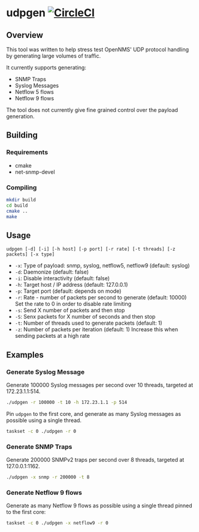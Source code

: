 # udpgen [![CircleCI](https://circleci.com/gh/OpenNMS/udpgen.svg?style=svg)](https://circleci.com/gh/OpenNMS/udpgen)

## Overview

This tool was written to help stress test OpenNMS' UDP protocol handling by generating large volumes of traffic.

It currently supports generating:
* SNMP Traps
* Syslog Messages
* Netflow 5 flows
* Netflow 9 flows

The tool does not currently give fine grained control over the payload generation.

## Building

### Requirements

* cmake
* net-snmp-devel

### Compiling

```sh
mkdir build
cd build
cmake ..
make
```

## Usage

`udpgen [-d] [-i] [-h host] [-p port] [-r rate] [-t threads] [-z packets] [-x type]`
* `-x`: Type of payload: snmp, syslog, netflow5, netflow9 (default: syslog)
* `-d`: Daemonize (default: false)
* `-i`: Disable interactivity (default: false)
* `-h`: Target host / IP address (default: 127.0.0.1)
* `-p`: Target port (default: depends on mode)
* `-r`: Rate - number of packets per second to generate (default: 10000) Set the rate to 0 in order to disable rate limiting
* `-s`: Send X number of packets and then stop
* `-S`: Senx packets for X number of seconds and then stop
* `-t`: Number of threads used to generate packets (default: 1)
* `-z`: Number of packets per iteration (default: 1) Increase this when sending packets at a high rate

## Examples

### Generate Syslog Message

Generate 100000 Syslog messages per second over 10 threads, targeted at 172.23.1.1:514.

```sh
./udpgen -r 100000 -t 10 -h 172.23.1.1 -p 514
```

Pin `udpgen` to the first core, and generate as many Syslog messages as possible using a single thread.
```sh
taskset -c 0 ./udpgen -r 0
```

### Generate SNMP Traps

Generate 200000 SNMPv2 traps per second over 8 threads, targeted at 127.0.0.1:1162.

```sh
./udpgen -x snmp -r 200000 -t 8
```

### Generate Netflow 9 flows

Generate as many Netflow 9 flows as possible using a single thread pinned to the first core:

```sh
taskset -c 0 ./udpgen -x netflow9 -r 0
```

